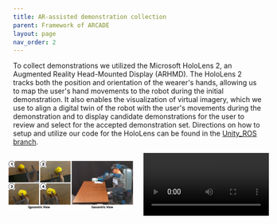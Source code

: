 ```yaml
---
title: AR-assisted demonstration collection
parent: Framework of ARCADE
layout: page
nav_order: 2
---
```


To collect demonstrations we utilized the Microsoft HoloLens 2, an Augmented Reality Head-Mounted Display (ARHMD). The HoloLens 2 tracks both the position and orientation of the wearer's hands, allowing us to map the user's hand movements to the robot during the initial demonstration. It also enables the visualization of virtual imagery, which we use to align a digital twin of the robot with the user's movements during the demonstration and to display candidate demonstrations for the user to review and select for the accepted demonstration set. Directions on how to setup and utilize our code for the HoloLens can be found in the [Unity_ROS branch](https://github.com/YY-GX/ARCADE/tree/Unity_ROS).

<div style="display: flex; justify-content: center; align-items: center; gap: 20px;">

  <!-- Image -->
  <img src="../../assets/images/egocentric_side.png" alt="Architecture" style="width: 50%; height: auto;">

  <!-- Video -->
  <video width="50%" height="auto" controls>
    <source src="assets/videos/push_ar.mp4" type="video/mp4">
    Your browser does not support the video tag.
  </video>

</div>

